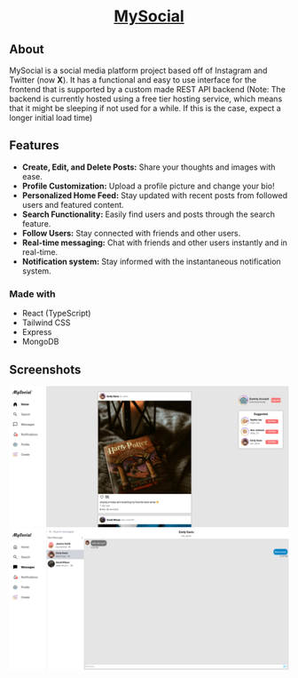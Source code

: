 <h1 align="center"><a href="https://yari-dewalt-mysocial.netlify.app">MySocial</a></h1>
<h2>About</h2>
<p>MySocial is a social media platform project based off of Instagram and Twitter (now <b>X</b>). It has a functional and easy to use interface for the frontend that is supported by a custom made REST API backend (Note: The backend is currently hosted using a free tier hosting service, which means that it might be sleeping if not used for a while. If this is the case, expect a longer initial load time)</p>
<h2>Features</h2>
<ul>
    <li><b>Create, Edit, and Delete Posts:</b> Share your thoughts and images with ease.</li>
    <li><b>Profile Customization:</b> Upload a profile picture and change your bio!</li>
    <li><b>Personalized Home Feed:</b> Stay updated with recent posts from followed users and featured content.</li>
    <li><b>Search Functionality:</b> Easily find users and posts through the search feature.</li>
    <li><b>Follow Users:</b> Stay connected with friends and other users.</li>
    <li><b>Real-time messaging:</b> Chat with friends and other users instantly and in real-time.</li>
    <li><b>Notification system:</b> Stay informed with the instantaneous notification system.</li>
</ul>
<h3>Made with</h3>
<ul>
    <li>React (TypeScript)</li>
    <li>Tailwind CSS</li>
    <li>Express</li>
    <li>MongoDB</li>
</ul>
<h2>Screenshots</h2>
<img src="./src/assets/screenshot.png"></img>
<img src="./src/assets/screenshot2.png"></img>
